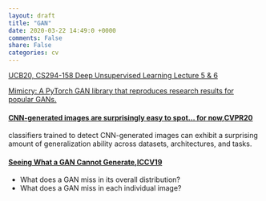```yaml
---
layout: draft
title: "GAN"
date: 2020-03-22 14:49:0 +0000
comments: False
share: False
categories: cv
---
```


[UCB20, CS294-158 Deep Unsupervised Learning Lecture 5 & 6](https://drive.google.com/file/d/1qCVpu2zFz1uEe3QcNHGlaT1Rs2u8HrCc/view)


[Mimicry: A PyTorch GAN library that reproduces research results for popular GANs.](https://github.com/kwotsin/mimicry)

#### [CNN-generated images are surprisingly easy to spot... for now,CVPR20](https://arxiv.org/pdf/1912.11035.pdf)

classifiers trained to detect CNN-generated images can exhibit a surprising amount of generalization ability across datasets, architectures, and tasks.

#### [Seeing What a GAN Cannot Generate,ICCV19](http://ganseeing.csail.mit.edu/)

- What does a GAN miss in its overall distribution?
- What does a GAN miss in each individual image?


